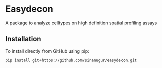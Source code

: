 # Easydecon

A package to analyze celltypes on high definition spatial profiling assays

Installation
------------

To install directly from GitHub using pip:

```bash
pip install git+https://github.com/sinanugur/easydecon.git
```



